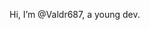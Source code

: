   Hi, I’m @Valdr687, a young dev.


<!---
Valdr687/Valdr687 is a ✨ special ✨ repository because its `README.md` (this file) appears on your GitHub profile.
You can click the Preview link to take a look at your changes.
--->
